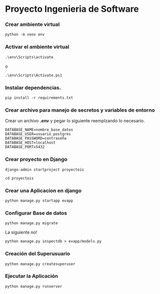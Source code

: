 # Proyecto Ingenieria de Software

### Crear ambiente virtual
```
python -m venv env
```

### Activar el ambiente virtual
```
.\env\Scripts\activate
```
o
```
.\env\Scripts\Activate.ps1 
```

### Instalar dependencias. 

```
pip install -r requirements.txt
```

### Crear archivo para manejo de secretos y variables de entorno

Crear un archivo __.env__ y pegar lo siguiente reemplzando lo necesario. 
```
DATABASE_NAME=nombre_base_datos
DATABASE_USER=usuario_postgres
DATABASE_PASSWORD=contraseña
DATABASE_HOST=localhost
DATABASE_PORT=5432
```

### Crear proyecto en Django

```
django-admin startproject proyectois
```

```
cd proyectois
```

### Crear una Aplicacion en django

```
python manage.py startapp evapp
```

### Configurar Base de datos

```
python manage.py migrate
```
La siguiente no!
```
python manage.py inspectdb > evapp/models.py
```

### Creación del Superusuario

```
python manage.py createsuperuser
```

### Ejecutar la Aplicación

```
python manage.py runserver
```